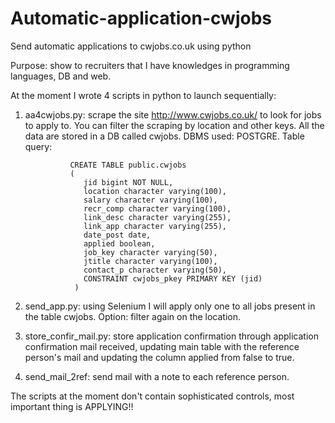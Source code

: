 # Automatic-application-cwjobs
Send automatic applications to cwjobs.co.uk using python 

Purpose: show to recruiters that I have knowledges in programming languages, DB and web.


At the moment I wrote 4 scripts in python to launch sequentially:
  1. aa4cwjobs.py: scrape the site http://www.cwjobs.co.uk/ to look for jobs to apply to. You can filter the scraping by location and other                    keys. All the data are stored in a DB called cwjobs. DBMS used: POSTGRE.
                   Table query:

                   CREATE TABLE public.cwjobs
                   (
                      jid bigint NOT NULL,
                      location character varying(100),
                      salary character varying(100),
                      recr_comp character varying(100),
                      link_desc character varying(255),
                      link_app character varying(255),
                      date_post date,
                      applied boolean,
                      job_key character varying(50),
                      jtitle character varying(100),
                      contact_p character varying(50),
                      CONSTRAINT cwjobs_pkey PRIMARY KEY (jid)
                    )
  2. send_app.py: using Selenium I will apply only one to all jobs present in the table cwjobs. Option: filter again on the location.
  3. store_confir_mail.py: store application confirmation through application confirmation mail received, updating main table with the                                reference person's mail and updating the column applied from false to true.
  4. send_mail_2ref: send mail with a note to each reference person.
  
The scripts at the moment don't contain sophisticated controls, most important thing is APPLYING!!
   
